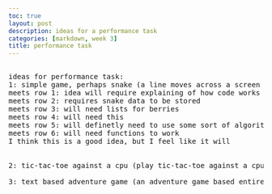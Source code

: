 ```yaml
---
toc: true
layout: post
description: ideas for a performance task
categories: [markdown, week 3]
title: performance task 
---
```

<pre>

ideas for performance task:
1: simple game, perhaps snake (a line moves across a screen and grows when it passes berry units, but dies when it hits the border of the screen or hits itself)
meets row 1: idea will require explaining of how code works
meets row 2: requires snake data to be stored
meets row 3: will need lists for berries
meets row 4: will need this
meets row 5: will definetly need to use some sort of algorithm for generating berries
meets row 6: will need functions to work
I think this is a good idea, but I feel like it will 


2: tic-tac-toe against a cpu (play tic-tac-toe against a cpu that randomly selects tiles, implementing cpu could be hard)

3: text based adventure game (an adventure game based entirely on text by computer, pretty easy to build)
</pre>